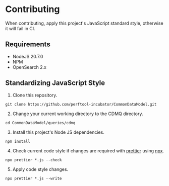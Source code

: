 # Contributing

When contributing, apply this project's JavaScript standard style, otherwise it will fail in CI.

## Requirements

- NodeJS 20.7.0
- NPM
- OpenSearch 2.x

## Standardizing JavaScript Style

1. Clone this repository.

```shell
git clone https://github.com/perftool-incubator/CommonDataModel.git
```

2. Change your current working directory to the CDMQ directory.

```shell
cd CommonDataModel/queries/cdmq
```

3. Install this project's Node JS dependencies.

```shell
npm install
```

4. Check current code style if changes are required with [prettier](https://prettier.io/docs/en/cli.html) using [npx](https://docs.npmjs.com/cli/v7/commands/npx).

```shell
npx prettier *.js --check
```

5. Apply code style changes.

```shell
npx prettier *.js --write
```
